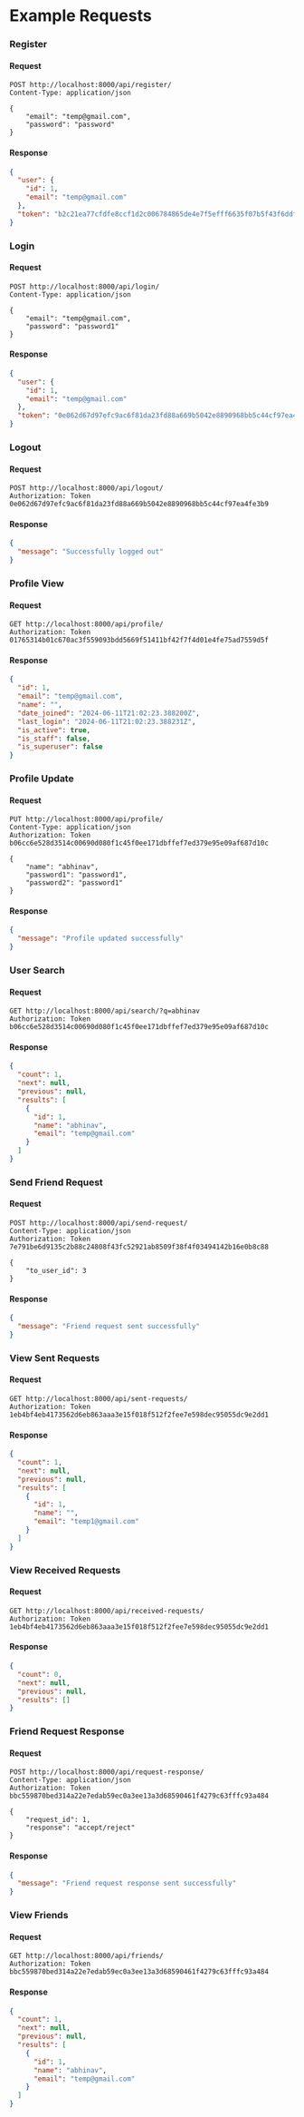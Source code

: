 # Example Requests

### Register

#### Request
```http
POST http://localhost:8000/api/register/
Content-Type: application/json

{
    "email": "temp@gmail.com",
    "password": "password"
}
```

#### Response
```json
{
  "user": {
    "id": 1,
    "email": "temp@gmail.com"
  },
  "token": "b2c21ea77cfdfe8ccf1d2c006784865de4e7f5efff6635f07b5f43f6ddfd21ee"
}
```

### Login

#### Request
```http
POST http://localhost:8000/api/login/
Content-Type: application/json

{
    "email": "temp@gmail.com",
    "password": "password1"
}
```
#### Response
```json
{
  "user": {
    "id": 1,
    "email": "temp@gmail.com"
  },
  "token": "0e062d67d97efc9ac6f81da23fd88a669b5042e8890968bb5c44cf97ea4fe3b9"
}
```


### Logout

#### Request
```http
POST http://localhost:8000/api/logout/
Authorization: Token 0e062d67d97efc9ac6f81da23fd88a669b5042e8890968bb5c44cf97ea4fe3b9
```

#### Response
```json
{
  "message": "Successfully logged out"
}
```

### Profile View

#### Request

```http
GET http://localhost:8000/api/profile/
Authorization: Token 01765314b01c670ac3f559093bdd5669f51411bf42f7f4d01e4fe75ad7559d5f
```

#### Response

```json
{
  "id": 1,
  "email": "temp@gmail.com",
  "name": "",
  "date_joined": "2024-06-11T21:02:23.388200Z",
  "last_login": "2024-06-11T21:02:23.388231Z",
  "is_active": true,
  "is_staff": false,
  "is_superuser": false
}
```

### Profile Update

#### Request
```http
PUT http://localhost:8000/api/profile/
Content-Type: application/json
Authorization: Token b06cc6e528d3514c00690d080f1c45f0ee171dbffef7ed379e95e09af687d10c

{
    "name": "abhinav",
    "password1": "password1",
    "password2": "password1"
}
```

#### Response
```json
{
  "message": "Profile updated successfully"
}
```

### User Search

#### Request
```http
GET http://localhost:8000/api/search/?q=abhinav
Authorization: Token b06cc6e528d3514c00690d080f1c45f0ee171dbffef7ed379e95e09af687d10c
```

#### Response
```json
{
  "count": 1,
  "next": null,
  "previous": null,
  "results": [
    {
      "id": 1,
      "name": "abhinav",
      "email": "temp@gmail.com"
    }
  ]
}
```

### Send Friend Request

#### Request
```http
POST http://localhost:8000/api/send-request/
Content-Type: application/json
Authorization: Token 7e791be6d9135c2b88c24808f43fc52921ab8509f38f4f03494142b16e0b8c88

{
    "to_user_id": 3
}
```

#### Response
```json
{
  "message": "Friend request sent successfully"
}
```

### View Sent Requests

#### Request
```http
GET http://localhost:8000/api/sent-requests/
Authorization: Token 1eb4bf4eb4173562d6eb863aaa3e15f018f512f2fee7e598dec95055dc9e2dd1
```

#### Response
```json
{
  "count": 1,
  "next": null,
  "previous": null,
  "results": [
    {
      "id": 1,
      "name": "",
      "email": "temp1@gmail.com"
    }
  ]
}
```

### View Received Requests

#### Request
```http
GET http://localhost:8000/api/received-requests/
Authorization: Token 1eb4bf4eb4173562d6eb863aaa3e15f018f512f2fee7e598dec95055dc9e2dd1
```

#### Response
```json
{
  "count": 0,
  "next": null,
  "previous": null,
  "results": []
}
```

### Friend Request Response

#### Request
```http
POST http://localhost:8000/api/request-response/
Content-Type: application/json
Authorization: Token bbc559870bed314a22e7edab59ec0a3ee13a3d68590461f4279c63fffc93a484

{
    "request_id": 1,
    "response": "accept/reject"
}
```

#### Response
```json
{
  "message": "Friend request response sent successfully"
}
```

### View Friends

#### Request
```http
GET http://localhost:8000/api/friends/
Authorization: Token bbc559870bed314a22e7edab59ec0a3ee13a3d68590461f4279c63fffc93a484
```

#### Response
```json
{
  "count": 1,
  "next": null,
  "previous": null,
  "results": [
    {
      "id": 1,
      "name": "abhinav",
      "email": "temp@gmail.com"
    }
  ]
}
```






